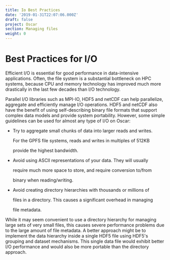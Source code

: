 ```yaml
---
title: Io Best Practices
date: '2019-01-31T22:07:06.000Z'
draft: false
project: Oscar
section: Managing files
weight: 0
---
```


# Best Practices for I/O

Efficient I/O is essential for good performance in data-intensive applications. Often, the file system is a substantial bottleneck on HPC systems, because CPU and memory technology has improved much more drastically in the last few decades than I/O technology.

Parallel I/O libraries such as MPI-IO, HDF5 and netCDF can help parallelize, aggregate and efficiently manage I/O operations. HDF5 and netCDF also have the benefit of using self-describing binary file formats that support complex data models and provide system portability. However, some simple guidelines can be used for almost any type of I/O on Oscar:

*   Try to aggregate small chunks of data into larger reads and writes.

    For the GPFS file systems, reads and writes in multiples of 512KB

    provide the highest bandwidth.
*   Avoid using ASCII representations of your data. They will usually

    require much more space to store, and require conversion to/from

    binary when reading/writing.
*   Avoid creating directory hierarchies with thousands or millions of

    files in a directory. This causes a significant overhead in managing

    file metadata.

While it may seem convenient to use a directory hierarchy for managing large sets of very small files, this causes severe performance problems due to the large amount of file metadata. A better approach might be to implement the data hierarchy inside a single HDF5 file using HDF5's grouping and dataset mechanisms. This single data file would exhibit better I/O performance and would also be more portable than the directory approach.
